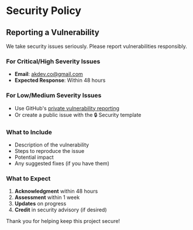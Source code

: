 # Security Policy

## Reporting a Vulnerability

We take security issues seriously. Please report vulnerabilities responsibly.

### For Critical/High Severity Issues
- **Email**: akdev.co@gmail.com
- **Expected Response**: Within 48 hours

### For Low/Medium Severity Issues

- Use GitHub's [private vulnerability reporting](https://github.com/bootupAbdullah/portfolio_project_3_application_tracker/security/advisories/new)
- Or create a public issue with the 🔒 Security template

### What to Include
- Description of the vulnerability
- Steps to reproduce the issue
- Potential impact
- Any suggested fixes (if you have them)

### What to Expect
1. **Acknowledgment** within 48 hours
2. **Assessment** within 1 week
3. **Updates** on progress
4. **Credit** in security advisory (if desired)

Thank you for helping keep this project secure!
